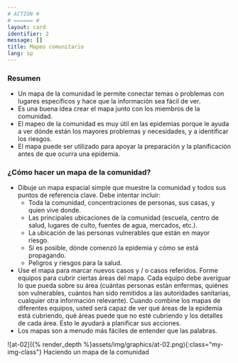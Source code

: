 ```yaml
---
# ACTION #
# ====== #
layout: card
identifier: 2
message: []
title: Mapeo comunitario
lang: sp
---
```


### Resumen

- Un mapa de la comunidad le permite conectar temas o problemas con lugares específicos y hace que la información sea fácil de ver.
- Es una buena idea crear el mapa junto con los miembros de la comunidad. 
- El mapeo de la comunidad es muy útil en las epidemias porque le ayuda a ver dónde están los mayores problemas y necesidades, y a identificar los riesgos.
- El mapa puede ser utilizado para apoyar la preparación y la planificación antes de que ocurra una epidemia.

### ¿Cómo hacer un mapa de la comunidad?

- Dibuje un mapa espacial simple que muestre la comunidad y todos sus puntos de referencia clave. Debe intentar incluir:
    - Toda la comunidad, concentraciones de personas, sus casas, y quien vive donde.
    - Las principales ubicaciones de la comunidad (escuela, centro de salud, lugares de culto, fuentes de agua, mercados, etc.).
    - La ubicación de las personas vulnerables que están en mayor riesgo.
    - Si es posible, dónde comenzó la epidemia y cómo se está propagando. 
    - Peligros y riesgos para la salud.
- Use el mapa para marcar nuevos casos y / o casos referidos. Forme equipos para cubrir ciertas áreas del mapa. Cada equipo debe averiguar lo que pueda sobre su área (cuántas personas están enfermas, quiénes son vulnerables, cuántos han sido remitidos a las autoridades sanitarias, cualquier otra información relevante). Cuando combine los mapas de diferentes equipos, usted será capaz de ver qué áreas de la epidemia está cubriendo, qué áreas puede que no esté cubriendo y los detalles de cada área. Esto le ayudará a planificar sus acciones.
- Los mapas son a menudo más fáciles de entender que las palabras.


![at-02]({% render_depth %}assets/img/graphics/at-02.png){:class="my-img-class"}
Haciendo un mapa de la comunidad
